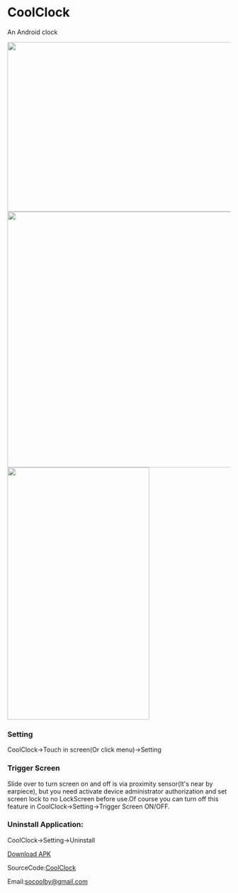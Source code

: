 # CoolClock
An Android clock  

<img src="https://raw.githubusercontent.com/socoolby/CoolClock/master/CoolClock.png" width="768" height="382"/>  


<img src="https://raw.githubusercontent.com/socoolby/CoolClock/master/CoolClockPreview.png" width="768" height="576"/>  

<img src="https://raw.githubusercontent.com/socoolby/CoolClock/master/demonstrate.gif" width="320" height="568"/>  

### Setting
CoolClock->Touch in screen(Or click menu)->Setting

### Trigger Screen
Slide over to turn screen on and off is via proximity sensor(It's near by earpiece), but you need activate device administrator authorization and set screen lock to no LockScreen before use.Of course you can turn off this feature in CoolClock->Setting->Trigger Screen ON/OFF.

### Uninstall Application:
CoolClock->Setting->Uninstall


[Download APK](https://github.com/socoolby/CoolClock/blob/master/CoolClock.apk)

SourceCode:[CoolClock](https://github.com/socoolby/CoolClock)

Email:[socoolby@gmail.com](mailto:socoolby@gmail.com)
